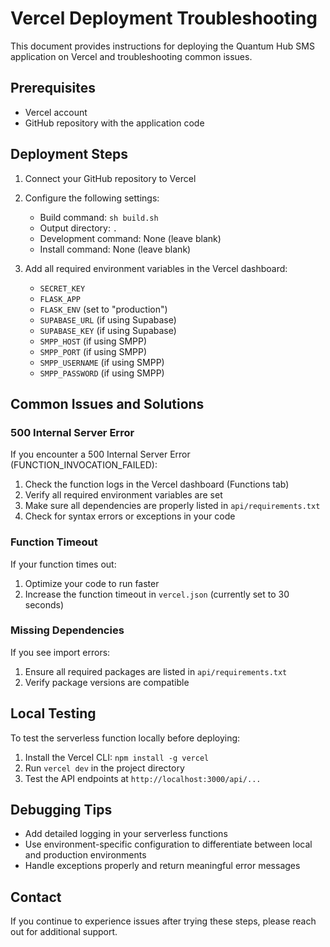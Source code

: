 # Vercel Deployment Troubleshooting

This document provides instructions for deploying the Quantum Hub SMS application on Vercel and troubleshooting common issues.

## Prerequisites

- Vercel account
- GitHub repository with the application code

## Deployment Steps

1. Connect your GitHub repository to Vercel
2. Configure the following settings:
   - Build command: `sh build.sh`
   - Output directory: `.`
   - Development command: None (leave blank)
   - Install command: None (leave blank)

3. Add all required environment variables in the Vercel dashboard:
   - `SECRET_KEY`
   - `FLASK_APP`
   - `FLASK_ENV` (set to "production")
   - `SUPABASE_URL` (if using Supabase)
   - `SUPABASE_KEY` (if using Supabase)
   - `SMPP_HOST` (if using SMPP)
   - `SMPP_PORT` (if using SMPP)
   - `SMPP_USERNAME` (if using SMPP)
   - `SMPP_PASSWORD` (if using SMPP)

## Common Issues and Solutions

### 500 Internal Server Error

If you encounter a 500 Internal Server Error (FUNCTION_INVOCATION_FAILED):

1. Check the function logs in the Vercel dashboard (Functions tab)
2. Verify all required environment variables are set
3. Make sure all dependencies are properly listed in `api/requirements.txt`
4. Check for syntax errors or exceptions in your code

### Function Timeout

If your function times out:

1. Optimize your code to run faster
2. Increase the function timeout in `vercel.json` (currently set to 30 seconds)

### Missing Dependencies

If you see import errors:

1. Ensure all required packages are listed in `api/requirements.txt`
2. Verify package versions are compatible

## Local Testing

To test the serverless function locally before deploying:

1. Install the Vercel CLI: `npm install -g vercel`
2. Run `vercel dev` in the project directory
3. Test the API endpoints at `http://localhost:3000/api/...`

## Debugging Tips

- Add detailed logging in your serverless functions
- Use environment-specific configuration to differentiate between local and production environments
- Handle exceptions properly and return meaningful error messages

## Contact

If you continue to experience issues after trying these steps, please reach out for additional support. 